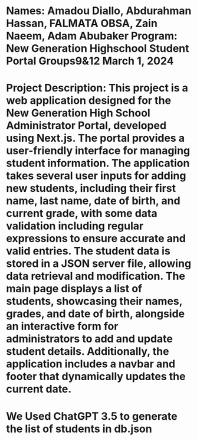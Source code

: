# Names: Amadou Diallo, Abdurahman Hassan, FALMATA OBSA, Zain Naeem, Adam Abubaker Program: New Generation Highschool Student Portal Groups9&12 March 1, 2024

# Project Description: This project is a web application designed for the New Generation High School Administrator Portal, developed using Next.js. The portal provides a user-friendly interface for managing student information. The application takes several user inputs for adding new students, including their first name, last name, date of birth, and current grade, with some data validation including regular expressions to ensure accurate and valid entries. The student data is stored in a JSON server file, allowing data retrieval and modification. The main page displays a list of students, showcasing their names, grades, and date of birth, alongside an interactive form for administrators to add and update student details. Additionally, the application includes a navbar and footer that dynamically updates the current date.

# We Used ChatGPT 3.5 to generate the list of students in db.json
